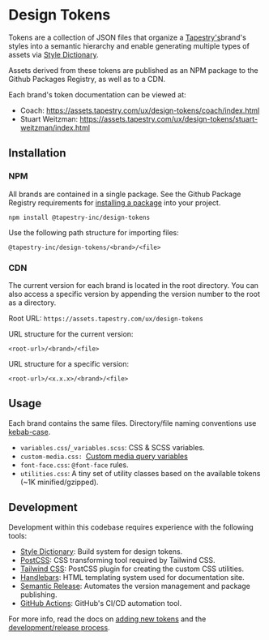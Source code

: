 # Design Tokens

Tokens are a collection of JSON files that organize a [Tapestry's](https://www.tapestry.com/)brand's styles into a semantic hierarchy and enable generating multiple types of assets via [Style Dictionary](https://amzn.github.io/style-dictionary/#/README).

Assets derived from these tokens are published as an NPM package to the Github Packages Registry, as well as to a CDN.

Each brand's token documentation can be viewed at:

- Coach: <https://assets.tapestry.com/ux/design-tokens/coach/index.html>
- Stuart Weitzman: <https://assets.tapestry.com/ux/design-tokens/stuart-weitzman/index.html>

## Installation

### NPM

All brands are contained in a single package.
See the Github Package Registry requirements for [installing a package](https://docs.github.com/en/packages/working-with-a-github-packages-registry/working-with-the-npm-registry#installing-a-package) into your project.

```shell
npm install @tapestry-inc/design-tokens
```

Use the following path structure for importing files:

```
@tapestry-inc/design-tokens/<brand>/<file>
```

### CDN

The current version for each brand is located in the root directory. You can also access a specific version by appending the version number to the root as a directory.

Root URL: `https://assets.tapestry.com/ux/design-tokens`

URL structure for the current version:

```
<root-url>/<brand>/<file>
```

URL structure for a specific version:

```
<root-url>/<x.x.x>/<brand>/<file>
```

## Usage

Each brand contains the same files. Directory/file naming conventions use [kebab-case](<https://en.wikipedia.org/wiki/Naming_convention_(programming)#Delimiter-separated_words>).

- `variables.css`/`_variables.scss`: CSS & SCSS variables.
- `custom-media.css: `[Custom media query variables](https://drafts.csswg.org/mediaqueries-5/#custom-mq)
- `font-face.css`: `@font-face` rules.
- `utilities.css`: A tiny set of utility classes based on the available tokens (~1K minified/gzipped).

## Development

Development within this codebase requires experience with the following tools:

- [Style Dictionary](https://amzn.github.io/style-dictionary/): Build system for design tokens.
- [PostCSS](https://postcss.org/): CSS transforming tool required by Tailwind CSS.
- [Tailwind CSS](https://tailwindcss.com/docs): PostCSS plugin for creating the custom CSS utilities.
- [Handlebars](https://handlebarsjs.com/): HTML templating system used for documentation site.
- [Semantic Release](https://semantic-release.gitbook.io/semantic-release/): Automates the version management and package publishing.
- [GitHub Actions](https://docs.github.com/en/actions/learn-github-actions/introduction-to-github-actions): GitHub's CI/CD automation tool.

For more info, read the docs on [adding new tokens](docs/adding-new-tokens.md) and the [development/release process](docs/development.md).
